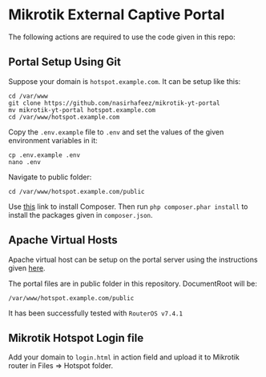 # Mikrotik External Captive Portal

The following actions are required to use the code given in this repo:

## Portal Setup Using Git

Suppose your domain is `hotspot.example.com`. It can be setup like this:

```
cd /var/www
git clone https://github.com/nasirhafeez/mikrotik-yt-portal
mv mikrotik-yt-portal hotspot.example.com
cd /var/www/hotspot.example.com
```

Copy the `.env.example` file to `.env` and set the values of the given environment variables in it:

```
cp .env.example .env
nano .env
```

Navigate to public folder:

`cd /var/www/hotspot.example.com/public`

Use [this](https://getcomposer.org/download/) link to install Composer. Then run `php composer.phar install` to install the packages given in `composer.json`.

## Apache Virtual Hosts

Apache virtual host can be setup on the portal server using the instructions given [here](https://gist.github.com/nasirhafeez/d47c9d68742227a23f1011455a190490#apache-site-setup).

The portal files are in public folder in this repository. DocumentRoot will be:

`/var/www/hotspot.example.com/public`

It has been successfully tested with `RouterOS v7.4.1`

## Mikrotik Hotspot Login file

Add your domain to `login.html` in action field and upload it to Mikrotik router in Files => Hotspot folder.

